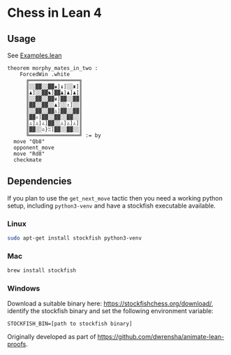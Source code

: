 # Chess in Lean 4

## Usage

See [Examples.lean](./Chess/Examples.lean)
```lean
theorem morphy_mates_in_two :
    ForcedWin .white
      ╔════════════════╗
      ║░░▓▓░░▓▓♚]♝]░░♜]║
      ║♟]░░▓▓♞]▓▓♟]♟]♟]║
      ║░░▓▓░░▓▓♛]▓▓░░▓▓║
      ║▓▓░░▓▓░░♟]░░♗]░░║
      ║░░▓▓░░▓▓♙]▓▓░░▓▓║
      ║▓▓♕]▓▓░░▓▓░░▓▓░░║
      ║♙]♙]♙]▓▓░░♙]♙]♙]║
      ║▓▓░░♔}♖]▓▓░░▓▓░░║
      ╚════════════════╝ := by
  move "Qb8"
  opponent_move
  move "Rd8"
  checkmate
```

## Dependencies

If you plan to use the `get_next_move` tactic then you need a working python setup, including `python3-venv` and have a stockfish executable available.

### Linux
```bash
sudo apt-get install stockfish python3-venv
```

### Mac
```bash
brew install stockfish
```

### Windows
Download a suitable binary here: https://stockfishchess.org/download/, identify the stockfish binary and set the following environment variable:

```
STOCKFISH_BIN=[path to stockfish binary]
```
Originally developed as part of https://github.com/dwrensha/animate-lean-proofs.
